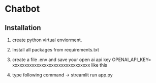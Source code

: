 #  Chatbot




## Installation

1. create python virtual enviorment.
2. Install all packages from requirements.txt
3. create a file .env and save your open ai api key
   OPENAI_API_KEY= xxxxxxxxxxxxxxxxxxxxxxxxxxxxxxxx      like this

4. type following command -> streamlit run app.py 


